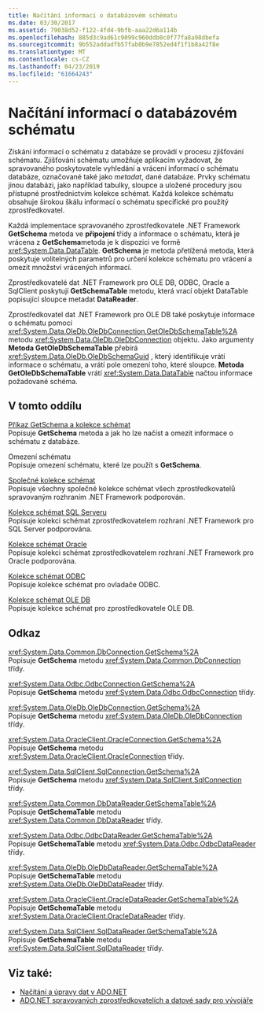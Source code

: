 ```yaml
---
title: Načítání informací o databázovém schématu
ms.date: 03/30/2017
ms.assetid: 79038d52-f122-4fd4-9bfb-aaa22d6a114b
ms.openlocfilehash: 885d3c9ad61c9099c960ddb0c0f77fa8a98dbefa
ms.sourcegitcommit: 9b552addadfb57fab0b9e7852ed4f1f1b8a42f8e
ms.translationtype: MT
ms.contentlocale: cs-CZ
ms.lasthandoff: 04/23/2019
ms.locfileid: "61664243"
---
```

# <a name="retrieving-database-schema-information"></a>Načítání informací o databázovém schématu
Získání informací o schématu z databáze se provádí v procesu zjišťování schématu. Zjišťování schématu umožňuje aplikacím vyžadovat, že spravovaného poskytovatele vyhledání a vrácení informací o schématu databáze, označované také jako *metadat*, dané databáze. Prvky schématu jinou databázi, jako například tabulky, sloupce a uložené procedury jsou přístupné prostřednictvím kolekce schémat. Každá kolekce schématu obsahuje širokou škálu informací o schématu specifické pro použitý zprostředkovatel.  
  
 Každá implementace spravovaného zprostředkovatele .NET Framework **GetSchema** metoda ve **připojení** třídy a informace o schématu, která je vrácena z **GetSchema**metoda je k dispozici ve formě <xref:System.Data.DataTable>. **GetSchema** je metoda přetížená metoda, která poskytuje volitelných parametrů pro určení kolekce schématu pro vrácení a omezit množství vrácených informací.  
  
 Zprostředkovatelé dat .NET Framework pro OLE DB, ODBC, Oracle a SqlClient poskytují **GetSchemaTable** metodu, která vrací objekt DataTable popisující sloupce metadat **DataReader**.  
  
 Zprostředkovatel dat .NET Framework pro OLE DB také poskytuje informace o schématu pomocí <xref:System.Data.OleDb.OleDbConnection.GetOleDbSchemaTable%2A> metodu <xref:System.Data.OleDb.OleDbConnection> objektu. Jako argumenty **Metoda GetOleDbSchemaTable** přebírá <xref:System.Data.OleDb.OleDbSchemaGuid> , který identifikuje vrátí informace o schématu, a vrátí pole omezení toho, které sloupce. **Metoda GetOleDbSchemaTable** vrátí <xref:System.Data.DataTable> načtou informace požadované schéma.  
  
## <a name="in-this-section"></a>V tomto oddílu  
 [Příkaz GetSchema a kolekce schémat](../../../../docs/framework/data/adonet/getschema-and-schema-collections.md)  
 Popisuje **GetSchema** metoda a jak ho lze načíst a omezit informace o schématu z databáze.  
  
 Omezení schématu  
 Popisuje omezení schématu, které lze použít s **GetSchema**.  
  
 [Společné kolekce schémat](../../../../docs/framework/data/adonet/common-schema-collections.md)  
 Popisuje všechny společné kolekce schémat všech zprostředkovatelů spravovaným rozhraním .NET Framework podporován.  
  
 [Kolekce schémat SQL Serveru](../../../../docs/framework/data/adonet/sql-server-schema-collections.md)  
 Popisuje kolekci schémat zprostředkovatelem rozhraní .NET Framework pro SQL Server podporována.  
  
 [Kolekce schémat Oracle](../../../../docs/framework/data/adonet/oracle-schema-collections.md)  
 Popisuje kolekci schémat zprostředkovatelem rozhraní .NET Framework pro Oracle podporována.  
  
 [Kolekce schémat ODBC](../../../../docs/framework/data/adonet/odbc-schema-collections.md)  
 Popisuje kolekce schémat pro ovladače ODBC.  
  
 [Kolekce schémat OLE DB](../../../../docs/framework/data/adonet/ole-db-schema-collections.md)  
 Popisuje kolekce schémat pro zprostředkovatele OLE DB.  
  
## <a name="reference"></a>Odkaz  
 <xref:System.Data.Common.DbConnection.GetSchema%2A>  
 Popisuje **GetSchema** metodu <xref:System.Data.Common.DbConnection> třídy.  
  
 <xref:System.Data.Odbc.OdbcConnection.GetSchema%2A>  
 Popisuje **GetSchema** metodu <xref:System.Data.Odbc.OdbcConnection> třídy.  
  
 <xref:System.Data.OleDb.OleDbConnection.GetSchema%2A>  
 Popisuje **GetSchema** metodu <xref:System.Data.OleDb.OleDbConnection> třídy.  
  
 <xref:System.Data.OracleClient.OracleConnection.GetSchema%2A>  
 Popisuje **GetSchema** metodu <xref:System.Data.OracleClient.OracleConnection> třídy.  
  
 <xref:System.Data.SqlClient.SqlConnection.GetSchema%2A>  
 Popisuje **GetSchema** metodu <xref:System.Data.SqlClient.SqlConnection> třídy.  
  
 <xref:System.Data.Common.DbDataReader.GetSchemaTable%2A>  
 Popisuje **GetSchemaTable** metodu <xref:System.Data.Common.DbDataReader> třídy.  
  
 <xref:System.Data.Odbc.OdbcDataReader.GetSchemaTable%2A>  
 Popisuje **GetSchemaTable** metodu <xref:System.Data.Odbc.OdbcDataReader> třídy.  
  
 <xref:System.Data.OleDb.OleDbDataReader.GetSchemaTable%2A>  
 Popisuje **GetSchemaTable** metodu <xref:System.Data.OleDb.OleDbDataReader> třídy.  
  
 <xref:System.Data.OracleClient.OracleDataReader.GetSchemaTable%2A>  
 Popisuje **GetSchemaTable** metodu <xref:System.Data.OracleClient.OracleDataReader> třídy.  
  
 <xref:System.Data.SqlClient.SqlDataReader.GetSchemaTable%2A>  
 Popisuje **GetSchemaTable** metodu <xref:System.Data.SqlClient.SqlDataReader> třídy.  
  
## <a name="see-also"></a>Viz také:

- [Načítání a úpravy dat v ADO.NET](../../../../docs/framework/data/adonet/retrieving-and-modifying-data.md)
- [ADO.NET spravovaných zprostředkovatelích a datové sady pro vývojáře](https://go.microsoft.com/fwlink/?LinkId=217917)
